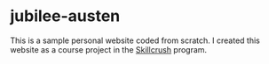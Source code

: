 # jubilee-austen
This is a sample personal website coded from scratch. I created this website as a course project in the [Skillcrush](https://skillcrush.com/) program.
